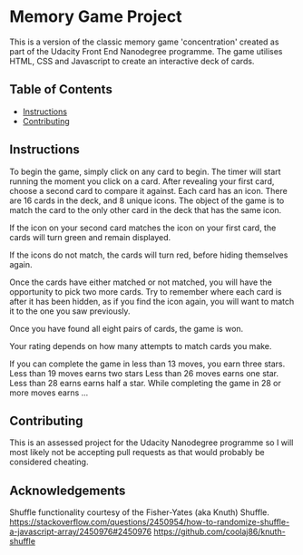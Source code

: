 # Memory Game Project



This is a version of the classic memory game 'concentration' created as part of the Udacity Front End Nanodegree programme. The game utilises HTML, CSS and Javascript to create an interactive deck of cards.

## Table of Contents

* [Instructions](#instructions)
* [Contributing](#contributing)



## Instructions


To begin the game, simply click on any card to begin. The timer will start running the moment you click on a card. After revealing your first card, choose a second card to compare it against. Each card has an icon. There are 16 cards in the deck, and 8 unique icons. The object of the game is to match the card to the only other card in the deck that has the same icon. 

If the icon on your second card matches the icon on your first card, the cards will turn green and remain displayed.

If the icons do not match, the cards will turn red, before hiding themselves again.

Once the cards have either matched or not matched, you will have the opportunity to pick two more cards. Try to remember where each card is after it has been hidden, as if you find the icon again, you will want to match it to the one you saw previously.

Once you have found all eight pairs of cards, the game is won.

Your rating depends on how many attempts to match cards you make.

If you can complete the game in less than 13 moves, you earn three stars.
Less than 19 moves earns two stars
Less than 26 moves earns one star.
Less than 28 earns earns half a star.
While completing the game in 28 or more moves earns ...




## Contributing 

This is an assessed project for the Udacity Nanodegree programme so I will most likely not be accepting pull requests as that would probably be considered cheating.

## Acknowledgements

Shuffle functionality courtesy of the Fisher-Yates (aka Knuth) Shuffle.
https://stackoverflow.com/questions/2450954/how-to-randomize-shuffle-a-javascript-array/2450976#2450976
https://github.com/coolaj86/knuth-shuffle